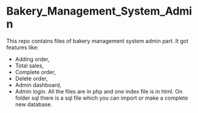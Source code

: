 # Bakery_Management_System_Admin
This repo contains files of bakery management system admin part.
It got features like: 
  - Adding order, 
  - Total sales, 
  - Complete order, 
  - Delete order, 
  - Admin dashboard, 
  - Admin login.
All the files are in php and one index file is in html.
On folder sql there is a sql file which you can import or make a complete new database.
